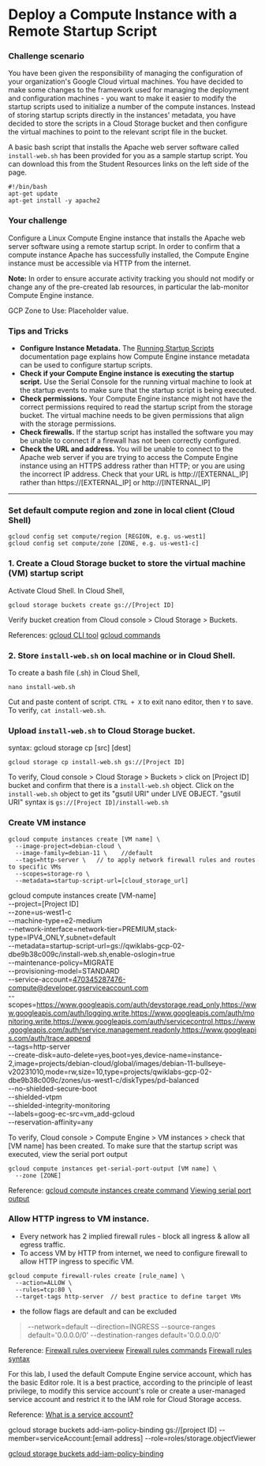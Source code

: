 # Deploy a Compute Instance with a Remote Startup Script

### Challenge scenario
You have been given the responsibility of managing the configuration of your organization's Google Cloud virtual machines. You have decided to make some changes to the framework used for managing the deployment and configuration machines - you want to make it easier to modify the startup scripts used to initialize a number of the compute instances. Instead of storing startup scripts directly in the instances' metadata, you have decided to store the scripts in a Cloud Storage bucket and then configure the virtual machines to point to the relevant script file in the bucket.

A basic bash script that installs the Apache web server software called `install-web.sh` has been provided for you as a sample startup script. You can download this from the Student Resources links on the left side of the page.

```
#!/bin/bash
apt-get update
apt-get install -y apache2
```

### Your challenge
Configure a Linux Compute Engine instance that installs the Apache web server software using a remote startup script. In order to confirm that a compute instance Apache has successfully installed, the Compute Engine instance must be accessible via HTTP from the internet.

**Note:** In order to ensure accurate activity tracking you should not modify or change any of the pre-created lab resources, in particular the lab-monitor Compute Engine instance.

GCP Zone to Use: Placeholder value.

### Tips and Tricks
- **Configure Instance Metadata.** The [Running Startup Scripts](https://cloud.google.com/compute/docs/instances/startup-scripts) documentation page explains how Compute Engine instance metadata can be used to configure startup scripts.
- **Check if your Compute Engine instance is executing the startup script.** Use the Serial Console for the running virtual machine to look at the startup events to make sure that the startup script is being executed.
- **Check permissions.** Your Compute Engine instance might not have the correct permissions required to read the startup script from the storage bucket. The virtual machine needs to be given permissions that align with the storage permissions.
- **Check firewalls.** If the startup script has installed the software you may be unable to connect if a firewall has not been correctly configured.
- **Check the URL and address.** You will be unable to connect to the Apache web server if you are trying to access the Compute Engine instance using an HTTPS address rather than HTTP; or you are using the incorrect IP address. Check that your URL is http://[EXTERNAL_IP] rather than https://[EXTERNAL_IP] or http://[INTERNAL_IP]

<hr>

### Set default compute region and zone in local client (Cloud Shell)
```
gcloud config set compute/region [REGION, e.g. us-west1]
gcloud config set compute/zone [ZONE, e.g. us-west1-c]
```

### 1. Create a Cloud Storage bucket to store the virtual machine (VM) startup script
Activate Cloud Shell. In Cloud Shell,
```
gcloud storage buckets create gs://[Project ID]
```
Verify bucket creation from Cloud console > Cloud Storage > Buckets.

References:
[gcloud CLI tool](https://cloud.google.com/storage/docs/discover-object-storage-gcloud)
[gcloud commands](https://cloud.google.com/sdk/gcloud/reference/storage)

### 2. Store `install-web.sh` on local machine or in Cloud Shell.
To create a bash file (.sh) in Cloud Shell,
```
nano install-web.sh
```
Cut and paste content of script. `CTRL + X` to exit nano editor, then `Y` to save.
To verify, `cat install-web.sh`.

### Upload `install-web.sh` to Cloud Storage bucket.
syntax: gcloud storage cp [src] [dest]
```
gcloud storage cp install-web.sh gs://[Project ID]
```
To verify, Cloud console > Cloud Storage > Buckets > click on [Project ID] bucket and confirm that there is a `install-web.sh` object.
Click on the `install-web.sh` object to get its "gsutil URI" under LIVE OBJECT. "gsutil URI" syntax is `gs://[Project ID]/install-web.sh`

### Create VM instance
```
gcloud compute instances create [VM name] \
  --image-project=debian-cloud \
  --image-family=debian-11 \    //default
  --tags=http-server \   // to apply network firewall rules and routes to specific VMs
  --scopes=storage-ro \
  --metadata=startup-script-url=[cloud_storage_url]
```

gcloud compute instances create [VM-name] \
    --project=[Project ID] \
    --zone=us-west1-c \
    --machine-type=e2-medium \
    --network-interface=network-tier=PREMIUM,stack-type=IPV4_ONLY,subnet=default \
    --metadata=startup-script-url=gs://qwiklabs-gcp-02-dbe9b38c009c/install-web.sh,enable-oslogin=true \
    --maintenance-policy=MIGRATE \
    --provisioning-model=STANDARD \
    --service-account=470345287476-compute@developer.gserviceaccount.com \
    --scopes=https://www.googleapis.com/auth/devstorage.read_only,https://www.googleapis.com/auth/logging.write,https://www.googleapis.com/auth/monitoring.write,https://www.googleapis.com/auth/servicecontrol,https://www.googleapis.com/auth/service.management.readonly,https://www.googleapis.com/auth/trace.append \
    --tags=http-server \
    --create-disk=auto-delete=yes,boot=yes,device-name=instance-2,image=projects/debian-cloud/global/images/debian-11-bullseye-v20231010,mode=rw,size=10,type=projects/qwiklabs-gcp-02-dbe9b38c009c/zones/us-west1-c/diskTypes/pd-balanced \
    --no-shielded-secure-boot \
    --shielded-vtpm \
    --shielded-integrity-monitoring \
    --labels=goog-ec-src=vm_add-gcloud \
    --reservation-affinity=any

To verify, Cloud console > Compute Engine > VM instances > check that [VM name] has been created.
To make sure that the startup script was executed, view the serial port output
```
gcloud compute instances get-serial-port-output [VM name] \
  --zone [ZONE]
```
Reference:
[gcloud compute instances create command](https://cloud.google.com/sdk/gcloud/reference/compute/instances/create#--scopes)
[Viewing serial port output](https://cloud.google.com/compute/docs/troubleshooting/viewing-serial-port-output#viewing_serial_port_output)

### Allow HTTP ingress to VM instance.
- Every network has 2 implied firewall rules - block all ingress & allow all egress traffic.
- To access VM by HTTP from internet, we need to configure firewall to allow HTTP ingress to specific VM.
```
gcloud compute firewall-rules create [rule_name] \
  --action=ALLOW \
  --rules=tcp:80 \  
  --target-tags http-server  // best practice to define target VMs
```
- the follow flags are default and can be excluded
> --network=default
> --direction=INGRESS
> --source-ranges default='0.0.0.0/0'
> --destination-ranges default='0.0.0.0/0'

Reference:
[Firewall rules overvieew](https://cloud.google.com/firewall/docs/firewalls)
[Firewall rules commands](https://cloud.google.com/firewall/docs/using-firewalls)
[Firewall rules syntax](https://cloud.google.com/sdk/gcloud/reference/compute/firewall-rules/create)

For this lab, I used the default Compute Engine service account, which has the basic Editor role. It is a best practice, according to the principle of least privilege, to modify this service account's role or create a user-managed service account and restrict it to the IAM role for Cloud Storage access.

Reference:
[What is a service account?](https://cloud.google.com/compute/docs/access/service-accounts#accesscopesiam)


gcloud storage buckets add-iam-policy-binding gs://[project ID] --member=serviceAccount:[email address] --role=roles/storage.objectViewer

[gcloud storage buckets add-iam-policy-binding](https://cloud.google.com/sdk/gcloud/reference/storage/buckets/add-iam-policy-binding)
